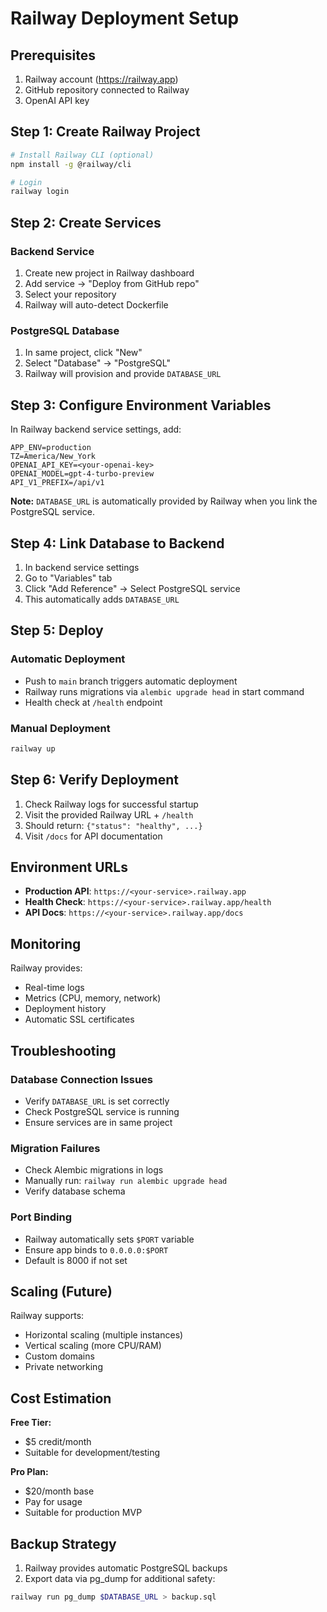 # Railway Deployment Setup

## Prerequisites
1. Railway account (https://railway.app)
2. GitHub repository connected to Railway
3. OpenAI API key

## Step 1: Create Railway Project

```bash
# Install Railway CLI (optional)
npm install -g @railway/cli

# Login
railway login
```

## Step 2: Create Services

### Backend Service
1. Create new project in Railway dashboard
2. Add service → "Deploy from GitHub repo"
3. Select your repository
4. Railway will auto-detect Dockerfile

### PostgreSQL Database
1. In same project, click "New"
2. Select "Database" → "PostgreSQL"
3. Railway will provision and provide `DATABASE_URL`

## Step 3: Configure Environment Variables

In Railway backend service settings, add:

```
APP_ENV=production
TZ=America/New_York
OPENAI_API_KEY=<your-openai-key>
OPENAI_MODEL=gpt-4-turbo-preview
API_V1_PREFIX=/api/v1
```

**Note:** `DATABASE_URL` is automatically provided by Railway when you link the PostgreSQL service.

## Step 4: Link Database to Backend

1. In backend service settings
2. Go to "Variables" tab
3. Click "Add Reference" → Select PostgreSQL service
4. This automatically adds `DATABASE_URL`

## Step 5: Deploy

### Automatic Deployment
- Push to `main` branch triggers automatic deployment
- Railway runs migrations via `alembic upgrade head` in start command
- Health check at `/health` endpoint

### Manual Deployment
```bash
railway up
```

## Step 6: Verify Deployment

1. Check Railway logs for successful startup
2. Visit the provided Railway URL + `/health`
3. Should return: `{"status": "healthy", ...}`
4. Visit `/docs` for API documentation

## Environment URLs

- **Production API**: `https://<your-service>.railway.app`
- **Health Check**: `https://<your-service>.railway.app/health`
- **API Docs**: `https://<your-service>.railway.app/docs`

## Monitoring

Railway provides:
- Real-time logs
- Metrics (CPU, memory, network)
- Deployment history
- Automatic SSL certificates

## Troubleshooting

### Database Connection Issues
- Verify `DATABASE_URL` is set correctly
- Check PostgreSQL service is running
- Ensure services are in same project

### Migration Failures
- Check Alembic migrations in logs
- Manually run: `railway run alembic upgrade head`
- Verify database schema

### Port Binding
- Railway automatically sets `$PORT` variable
- Ensure app binds to `0.0.0.0:$PORT`
- Default is 8000 if not set

## Scaling (Future)

Railway supports:
- Horizontal scaling (multiple instances)
- Vertical scaling (more CPU/RAM)
- Custom domains
- Private networking

## Cost Estimation

**Free Tier:**
- $5 credit/month
- Suitable for development/testing

**Pro Plan:**
- $20/month base
- Pay for usage
- Suitable for production MVP

## Backup Strategy

1. Railway provides automatic PostgreSQL backups
2. Export data via pg_dump for additional safety:
```bash
railway run pg_dump $DATABASE_URL > backup.sql
```
